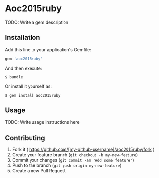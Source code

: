 # Aoc2015ruby

TODO: Write a gem description

## Installation

Add this line to your application's Gemfile:

```ruby
gem 'aoc2015ruby'
```

And then execute:

    $ bundle

Or install it yourself as:

    $ gem install aoc2015ruby

## Usage

TODO: Write usage instructions here

## Contributing

1. Fork it ( https://github.com/[my-github-username]/aoc2015ruby/fork )
2. Create your feature branch (`git checkout -b my-new-feature`)
3. Commit your changes (`git commit -am 'Add some feature'`)
4. Push to the branch (`git push origin my-new-feature`)
5. Create a new Pull Request
